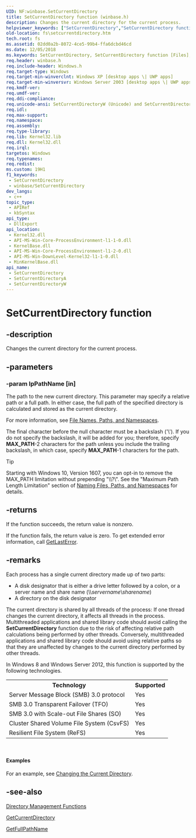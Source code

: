 ```yaml
---
UID: NF:winbase.SetCurrentDirectory
title: SetCurrentDirectory function (winbase.h)
description: Changes the current directory for the current process.
helpviewer_keywords: ["SetCurrentDirectory","SetCurrentDirectory function [Files]","SetCurrentDirectoryA","SetCurrentDirectoryW","_win32_setcurrentdirectory","base.setcurrentdirectory","fs.setcurrentdirectory","winbase/SetCurrentDirectory","winbase/SetCurrentDirectoryA","winbase/SetCurrentDirectoryW"]
old-location: fs\setcurrentdirectory.htm
tech.root: fs
ms.assetid: 02dd0a2b-8072-4ce5-99b4-ffa6dcbd46cd
ms.date: 12/05/2018
ms.keywords: SetCurrentDirectory, SetCurrentDirectory function [Files], SetCurrentDirectoryA, SetCurrentDirectoryW, _win32_setcurrentdirectory, base.setcurrentdirectory, fs.setcurrentdirectory, winbase/SetCurrentDirectory, winbase/SetCurrentDirectoryA, winbase/SetCurrentDirectoryW
req.header: winbase.h
req.include-header: Windows.h
req.target-type: Windows
req.target-min-winverclnt: Windows XP [desktop apps \| UWP apps]
req.target-min-winversvr: Windows Server 2003 [desktop apps \| UWP apps]
req.kmdf-ver: 
req.umdf-ver: 
req.ddi-compliance: 
req.unicode-ansi: SetCurrentDirectoryW (Unicode) and SetCurrentDirectoryA (ANSI)
req.idl: 
req.max-support: 
req.namespace: 
req.assembly: 
req.type-library: 
req.lib: Kernel32.lib
req.dll: Kernel32.dll
req.irql: 
targetos: Windows
req.typenames: 
req.redist: 
ms.custom: 19H1
f1_keywords:
 - SetCurrentDirectory
 - winbase/SetCurrentDirectory
dev_langs:
 - c++
topic_type:
 - APIRef
 - kbSyntax
api_type:
 - DllExport
api_location:
 - Kernel32.dll
 - API-MS-Win-Core-ProcessEnvironment-l1-1-0.dll
 - KernelBase.dll
 - API-MS-Win-Core-ProcessEnvironment-l1-2-0.dll
 - API-MS-Win-DownLevel-Kernel32-l1-1-0.dll
 - MinKernelBase.dll
api_name:
 - SetCurrentDirectory
 - SetCurrentDirectoryA
 - SetCurrentDirectoryW
---
```


# SetCurrentDirectory function


## -description

Changes the current directory for the current process.

## -parameters

### -param lpPathName [in]

The path to the new current directory. This parameter may specify a relative path or a full path. In either case, the full path of the specified directory is calculated and stored as the current directory. 


For more information, see <a href="/windows/desktop/FileIO/naming-a-file">File Names, Paths, and Namespaces</a>.

 The final character before the null character must be a backslash ('\\'). If you do not specify the backslash, it will be added for you; therefore, specify <b>MAX_PATH</b>-2 characters for the path unless you  include the trailing backslash, in which case, specify <b>MAX_PATH</b>-1 characters for the path.

> [!TIP]
> Starting with Windows 10, Version 1607, you can opt-in to remove the MAX_PATH limitation without prepending "\\\\?\\". See the "Maximum Path Length Limitation" section of [Naming Files, Paths, and Namespaces](/windows/win32/fileio/naming-a-file) for details.

## -returns

If the function succeeds, the return value is nonzero.

If the function fails, the return value is zero. To get extended error information, call 
<a href="/windows/desktop/api/errhandlingapi/nf-errhandlingapi-getlasterror">GetLastError</a>.

## -remarks

Each process has a single current directory made up of two parts:

<ul>
<li>A disk designator that is either a drive letter followed by a colon, or a server name and share name (&#92;&#92;<i>servername</i>&#92;<i>sharename</i>)</li>
<li>A directory on the disk designator</li>
</ul>

The current directory is shared by all threads of the process:
If one thread changes the current directory, it affects all threads
in the process.
Multithreaded applications and shared library code should avoid
calling the <b>SetCurrentDirectory</b> function due to the risk of
affecting relative path calculations being performed by other threads.
Conversely,
multithreaded applications and shared library code should avoid
using relative paths so that they are unaffected by changes to the
current directory performed by other threads.

In Windows 8 and Windows Server 2012, this function is supported by the following technologies.

<table>
<tr>
<th>Technology</th>
<th>Supported</th>
</tr>
<tr>
<td>
Server Message Block (SMB) 3.0 protocol

</td>
<td>
Yes

</td>
</tr>
<tr>
<td>
SMB 3.0 Transparent Failover (TFO)

</td>
<td>
Yes

</td>
</tr>
<tr>
<td>
SMB 3.0 with Scale-out File Shares (SO)

</td>
<td>
Yes

</td>
</tr>
<tr>
<td>
Cluster Shared Volume File System (CsvFS)

</td>
<td>
Yes

</td>
</tr>
<tr>
<td>
Resilient File System (ReFS)

</td>
<td>
Yes

</td>
</tr>
</table>
 


#### Examples

For an example, see 
<a href="/windows/desktop/FileIO/changing-the-current-directory">Changing the Current Directory</a>.
				

<div class="code"></div>

## -see-also

<a href="/windows/desktop/FileIO/directory-management-functions">Directory Management Functions</a>



<a href="/windows/desktop/api/winbase/nf-winbase-getcurrentdirectory">GetCurrentDirectory</a>



<a href="/windows/desktop/api/fileapi/nf-fileapi-getfullpathnamea">GetFullPathName</a>